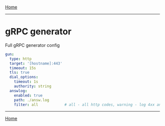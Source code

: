 [Home](index.md)

---

# gRPC generator

Full gRPC generator config

```yaml
gun:
  type: http
  target: '[hostname]:443'
  timeout: 15s
  tls: true
  dial_options:
    timeout: 1s
    authority: string
  answlog:
    enabled: true
    path: ./answ.log
    filter: all            # all - all http codes, warning - log 4xx and 5xx, error - log only 5xx. Default: error
```

---

[Home](index.md)
